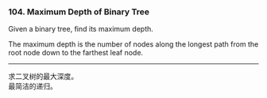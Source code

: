 ### 104. Maximum Depth of Binary Tree

Given a binary tree, find its maximum depth.

The maximum depth is the number of nodes along the longest path from the root node down to the farthest leaf node.

* * *

求二叉树的最大深度。   
最简洁的递归。   

